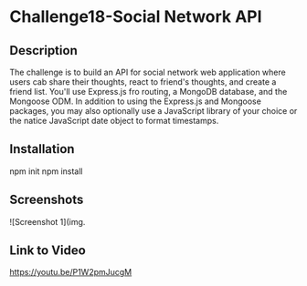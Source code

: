 # Challenge18-Social Network API

## Description 
The challenge is to build an API for social network web application where users cab share their thoughts, react to friend's thoughts, and create a friend list.
You'll use Express.js fro routing, a MongoDB database, and the Mongoose ODM. In addition to using the Express.js and Mongoose packages, you may also optionally 
use a JavaScript library of your choice or the natice JavaScript date object to format timestamps.

## Installation
npm init npm install

## Screenshots
![Screenshot 1](img.


## Link to Video

https://youtu.be/P1W2pmJucgM
